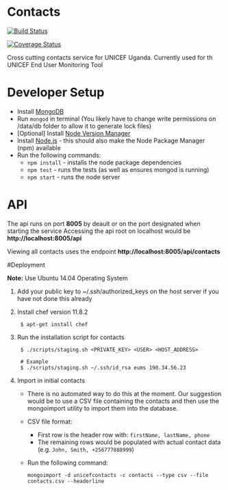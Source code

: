Contacts
========

[![Build Status](https://snap-ci.com/unicefuganda/contacts/branch/master/build_image)](https://snap-ci.com/unicefuganda/contacts/branch/master)

[![Coverage Status](https://img.shields.io/coveralls/unicefuganda/contacts.svg)](https://coveralls.io/r/unicefuganda/contacts)

Cross cutting contacts service for UNICEF Uganda. Currently used for th UNICEF End User Monitoring Tool

# Developer Setup

* Install [MongoDB](https://www.mongodb.org/downloads#packages)
* Run `mongod` in terminal (You likely have to change write permissions on /data/db folder to allow it to generate lock files) 
* [Optional] Install [Node Version Manager](https://github.com/creationix/nvm)
* Install [Node.js](https://github.com/joyent/node/wiki/Installing-Node.js-via-package-manager) - this should also make the Node Package Manager (npm) available
* Run the following commands:
	* `npm install` - installs the node package dependencies
	* `npm test` - runs the tests (as well as ensures mongod is running)
	* `npm start` - runs the node server

# API

The api runs on port **8005** by deault or on the port designated when starting the service
Accessing the api root on localhost would be **http://localhost:8005/api**

Viewing all contacts uses the endpoint **http://localhost:8005/api/contacts**


#Deployment

**Note:** Use Ubuntu 14.04 Operating System

1. Add your public key to ~/.ssh/authorized_keys on the host server if you have not done this already

2. Install chef version 11.8.2

        $ apt-get install chef

3. Run the installation script for contacts
        
        $ ./scripts/staging.sh <PRIVATE_KEY> <USER> <HOST_ADDRESS>
        
        # Example
        $ ./scripts/staging.sh ~/.ssh/id_rsa eums 190.34.56.23
        
4. Import in initial contacts
	* There is no automated way to do this at the moment. Our suggestion would be to use a CSV file containing the contacts and then use the mongoimport utility to import them into the database.
	* CSV file format:
		* First row is the header row with: `firstName, lastName, phone`
		* The remaining rows would be populated with actual contact data (e.g. `John, Smith, +256777888999`)
	* Run the following command:  
	
		`mongoimport -d unicefcontacts -c contacts --type csv --file contacts.csv --headerline`